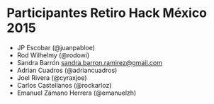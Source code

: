 # Participantes Retiro Hack México 2015

- JP Escobar (@juanpabloe)
- Rod Wilhelmy (@rodowi)
- Sandra Barrón sandra.barron.ramirez@gmail.com
- Adrian Cuadros (@adriancuadros)
- Joel Rivera (@cyraxjoe)
- Carlos Castellanos (@rockarloz)
- Emanuel Zámano Herrera (@emanuelzh)
